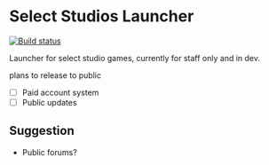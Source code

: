 # Select Studios Launcher

[![Build status](https://ci.appveyor.com/api/projects/status/ntax77ja6vlet8fi?svg=true)](https://ci.appveyor.com/project/YT-GameWorks/select-launcher)

Launcher for select studio games, currently for staff only and in dev.

plans to release to public

- [ ] Paid account system
- [ ] Public updates

## Suggestion

- Public forums?
